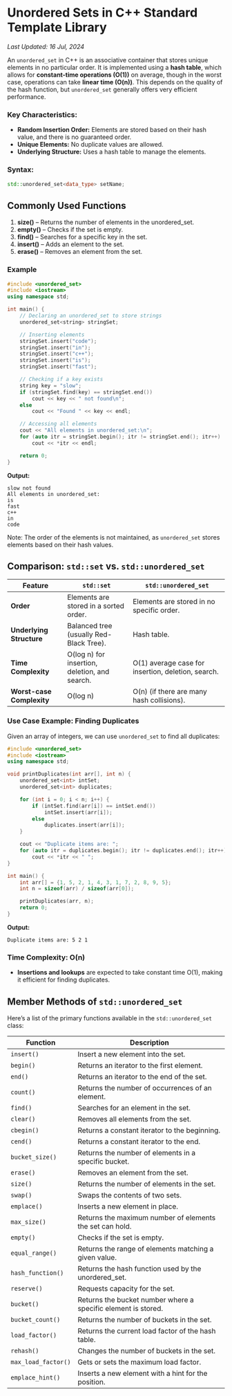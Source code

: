 # Unordered Sets in C++ Standard Template Library

_Last Updated: 16 Jul, 2024_

An `unordered_set` in C++ is an associative container that stores unique elements in no particular order. It is implemented using a **hash table**, which allows for **constant-time operations (O(1))** on average, though in the worst case, operations can take **linear time (O(n))**. This depends on the quality of the hash function, but `unordered_set` generally offers very efficient performance. 

### Key Characteristics:
- **Random Insertion Order:** Elements are stored based on their hash value, and there is no guaranteed order.
- **Unique Elements:** No duplicate values are allowed.
- **Underlying Structure:** Uses a hash table to manage the elements.
  
### Syntax:
```cpp
std::unordered_set<data_type> setName;
```

## Commonly Used Functions

1. **size()** – Returns the number of elements in the unordered_set.
2. **empty()** – Checks if the set is empty.
3. **find()** – Searches for a specific key in the set.
4. **insert()** – Adds an element to the set.
5. **erase()** – Removes an element from the set.

### Example

```cpp
#include <unordered_set>
#include <iostream>
using namespace std;

int main() {
    // Declaring an unordered_set to store strings
    unordered_set<string> stringSet;

    // Inserting elements
    stringSet.insert("code");
    stringSet.insert("in");
    stringSet.insert("c++");
    stringSet.insert("is");
    stringSet.insert("fast");

    // Checking if a key exists
    string key = "slow";
    if (stringSet.find(key) == stringSet.end())
        cout << key << " not found\n";
    else
        cout << "Found " << key << endl;

    // Accessing all elements
    cout << "All elements in unordered_set:\n";
    for (auto itr = stringSet.begin(); itr != stringSet.end(); itr++)
        cout << *itr << endl;

    return 0;
}
```

**Output:**
```
slow not found
All elements in unordered_set:
is
fast
c++
in
code
```

Note: The order of the elements is not maintained, as `unordered_set` stores elements based on their hash values.

## Comparison: `std::set` vs. `std::unordered_set`

| Feature                | `std::set`                                     | `std::unordered_set`                               |
|------------------------|------------------------------------------------|---------------------------------------------------|
| **Order**               | Elements are stored in a sorted order.         | Elements are stored in no specific order.         |
| **Underlying Structure**| Balanced tree (usually Red-Black Tree).        | Hash table.                                       |
| **Time Complexity**     | O(log n) for insertion, deletion, and search.  | O(1) average case for insertion, deletion, search.|
| **Worst-case Complexity**| O(log n)                                      | O(n) (if there are many hash collisions).         |

### Use Case Example: Finding Duplicates

Given an array of integers, we can use `unordered_set` to find all duplicates:

```cpp
#include <unordered_set>
#include <iostream>
using namespace std;

void printDuplicates(int arr[], int n) {
    unordered_set<int> intSet;
    unordered_set<int> duplicates;

    for (int i = 0; i < n; i++) {
        if (intSet.find(arr[i]) == intSet.end())
            intSet.insert(arr[i]);
        else
            duplicates.insert(arr[i]);
    }

    cout << "Duplicate items are: ";
    for (auto itr = duplicates.begin(); itr != duplicates.end(); itr++)
        cout << *itr << " ";
}

int main() {
    int arr[] = {1, 5, 2, 1, 4, 3, 1, 7, 2, 8, 9, 5};
    int n = sizeof(arr) / sizeof(arr[0]);

    printDuplicates(arr, n);
    return 0;
}
```

**Output:**
```
Duplicate items are: 5 2 1
```

### Time Complexity: O(n)
- **Insertions and lookups** are expected to take constant time O(1), making it efficient for finding duplicates.

## Member Methods of `std::unordered_set`

Here’s a list of the primary functions available in the `std::unordered_set` class:

| Function         | Description                                                       |
|------------------|-------------------------------------------------------------------|
| `insert()`       | Insert a new element into the set.                                |
| `begin()`        | Returns an iterator to the first element.                         |
| `end()`          | Returns an iterator to the end of the set.                        |
| `count()`        | Returns the number of occurrences of an element.                  |
| `find()`         | Searches for an element in the set.                               |
| `clear()`        | Removes all elements from the set.                                |
| `cbegin()`       | Returns a constant iterator to the beginning.                     |
| `cend()`         | Returns a constant iterator to the end.                           |
| `bucket_size()`  | Returns the number of elements in a specific bucket.              |
| `erase()`        | Removes an element from the set.                                  |
| `size()`         | Returns the number of elements in the set.                        |
| `swap()`         | Swaps the contents of two sets.                                   |
| `emplace()`      | Inserts a new element in place.                                   |
| `max_size()`     | Returns the maximum number of elements the set can hold.          |
| `empty()`        | Checks if the set is empty.                                       |
| `equal_range()`  | Returns the range of elements matching a given value.             |
| `hash_function()`| Returns the hash function used by the unordered_set.              |
| `reserve()`      | Requests capacity for the set.                                    |
| `bucket()`       | Returns the bucket number where a specific element is stored.     |
| `bucket_count()` | Returns the number of buckets in the set.                         |
| `load_factor()`  | Returns the current load factor of the hash table.                |
| `rehash()`       | Changes the number of buckets in the set.                         |
| `max_load_factor()`| Gets or sets the maximum load factor.                           |
| `emplace_hint()` | Inserts a new element with a hint for the position.               |

